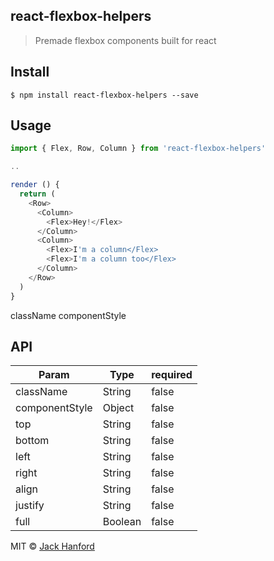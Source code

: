 ## react-flexbox-helpers

> Premade flexbox components built for react

## Install

```
$ npm install react-flexbox-helpers --save
```


## Usage

```js
import { Flex, Row, Column } from 'react-flexbox-helpers'

..

render () {
  return (
    <Row>
      <Column>
        <Flex>Hey!</Flex>
      </Column>
      <Column>
        <Flex>I'm a column</Flex>
        <Flex>I'm a column too</Flex>
      </Column>
    </Row>
  )
}
```

className
componentStyle

## API
| Param          | Type    | required |
|----------------|---------|----------|
| className      | String  | false |
| componentStyle | Object  | false |
| top            | String  | false |
| bottom         | String  | false |
| left           | String  | false |
| right          | String  | false |
| align          | String  | false |
| justify        | String  | false |
| full           | Boolean | false |

MIT © [Jack Hanford](http://jackhanford.com)
